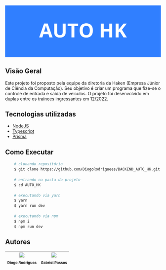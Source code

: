 ![Capa do Projeto](./img/AUTO_HK.png)

## Visão Geral

Este projeto foi proposto pela equipe da diretoria da Haken (Empresa Júnior de Ciência da Computação). Seu objetivo é criar um programa que fize-se o controle de entrada e saída de veiculos. O projeto foi desenvolvido em duplas entre os trainees ingressantes em 12/2022.

## Tecnologias utilizadas

-   [NodeJS](https://nodejs.org/en/docs)
-   [Typescript](https://www.typescriptlang.org/docs/)
-   [Prisma](https://www.prisma.io/docs/getting-started)

## Como Executar

```bash
    # clonando repositório
    $ git clone https://github.com/DiogoRodriguees/BACKEND_AUTO_HK.git

    # entrando na pasta do projeto
    $ cd AUTO_HK

    # executando via yarn
    $ yarn
    $ yarn run dev

    # executando via npm
    $ npm i
    $ npm run dev
```
## Autores
| [<img src="https://avatars.githubusercontent.com/diogorodriguees" width=115><br><sub>Diogo Rodrigues</sub>](https://github.com/diogorodriguees) |  [<img src="https://avatars.githubusercontent.com/GabrielMenPassos" width=115><br><sub>Gabriel Passos</sub>](https://github.com/GabrielMenPassos) | 
| :---: | :---: | 
